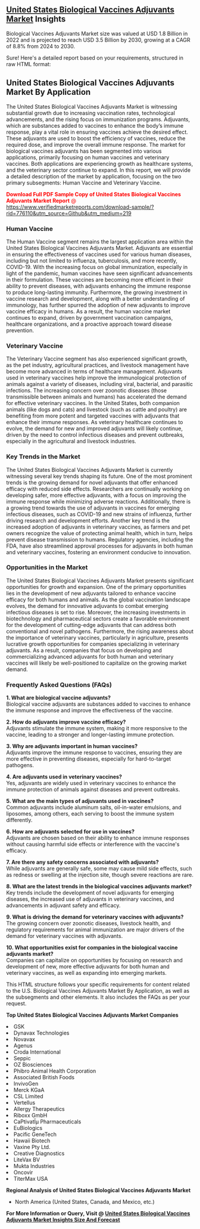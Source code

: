 <h2><a href="https://www.verifiedmarketreports.com/download-sample/?rid=776110&amp;utm_source=Github&amp;utm_medium=219" target="_blank">United States Biological Vaccines Adjuvants Market</a> Insights</h2><p>Biological Vaccines Adjuvants Market size was valued at USD 1.8 Billion in 2022 and is projected to reach USD 3.5 Billion by 2030, growing at a CAGR of 8.8% from 2024 to 2030.</p><p>Sure! Here's a detailed report based on your requirements, structured in raw HTML format: <h2>United States Biological Vaccines Adjuvants Market By Application</h2> <p>The United States Biological Vaccines Adjuvants Market is witnessing substantial growth due to increasing vaccination rates, technological advancements, and the rising focus on immunization programs. Adjuvants, which are substances added to vaccines to enhance the body’s immune response, play a vital role in ensuring vaccines achieve the desired effect. These adjuvants are used to boost the efficiency of vaccines, reduce the required dose, and improve the overall immune response. The market for biological vaccines adjuvants has been segmented into various applications, primarily focusing on human vaccines and veterinary vaccines. Both applications are experiencing growth as healthcare systems, and the veterinary sector continue to expand. In this report, we will provide a detailed description of the market by application, focusing on the two primary subsegments: Human Vaccine and Veterinary Vaccine. <p><span class=""><span style="color: #ff0000;"><strong>Download Full PDF Sample Copy of United States Biological Vaccines Adjuvants Market Report</strong> @ </span><a href="https://www.verifiedmarketreports.com/download-sample/?rid=776110&amp;utm_source=Github&amp;utm_medium=219" target="_blank">https://www.verifiedmarketreports.com/download-sample/?rid=776110&amp;utm_source=Github&amp;utm_medium=219</a></span></p></p> <h3>Human Vaccine</h3> <p>The Human Vaccine segment remains the largest application area within the United States Biological Vaccines Adjuvants Market. Adjuvants are essential in ensuring the effectiveness of vaccines used for various human diseases, including but not limited to influenza, tuberculosis, and more recently, COVID-19. With the increasing focus on global immunization, especially in light of the pandemic, human vaccines have seen significant advancements in their formulation. These vaccines are becoming more efficient in their ability to prevent diseases, with adjuvants enhancing the immune response to produce long-lasting immunity. Furthermore, the growing investment in vaccine research and development, along with a better understanding of immunology, has further spurred the adoption of new adjuvants to improve vaccine efficacy in humans. As a result, the human vaccine market continues to expand, driven by government vaccination campaigns, healthcare organizations, and a proactive approach toward disease prevention. <h3>Veterinary Vaccine</h3> <p>The Veterinary Vaccine segment has also experienced significant growth, as the pet industry, agricultural practices, and livestock management have become more advanced in terms of healthcare management. Adjuvants used in veterinary vaccines help improve the immunological protection of animals against a variety of diseases, including viral, bacterial, and parasitic infections. The increasing concern over zoonotic diseases (those transmissible between animals and humans) has accelerated the demand for effective veterinary vaccines. In the United States, both companion animals (like dogs and cats) and livestock (such as cattle and poultry) are benefiting from more potent and targeted vaccines with adjuvants that enhance their immune responses. As veterinary healthcare continues to evolve, the demand for new and improved adjuvants will likely continue, driven by the need to control infectious diseases and prevent outbreaks, especially in the agricultural and livestock industries. <h3>Key Trends in the Market</h3> <p>The United States Biological Vaccines Adjuvants Market is currently witnessing several key trends shaping its future. One of the most prominent trends is the growing demand for novel adjuvants that offer enhanced efficacy with reduced side effects. Researchers are continually working on developing safer, more effective adjuvants, with a focus on improving the immune response while minimizing adverse reactions. Additionally, there is a growing trend towards the use of adjuvants in vaccines for emerging infectious diseases, such as COVID-19 and new strains of influenza, further driving research and development efforts. Another key trend is the increased adoption of adjuvants in veterinary vaccines, as farmers and pet owners recognize the value of protecting animal health, which in turn, helps prevent disease transmission to humans. Regulatory agencies, including the FDA, have also streamlined approval processes for adjuvants in both human and veterinary vaccines, fostering an environment conducive to innovation. <h3>Opportunities in the Market</h3> <p>The United States Biological Vaccines Adjuvants Market presents significant opportunities for growth and expansion. One of the primary opportunities lies in the development of new adjuvants tailored to enhance vaccine efficacy for both humans and animals. As the global vaccination landscape evolves, the demand for innovative adjuvants to combat emerging infectious diseases is set to rise. Moreover, the increasing investments in biotechnology and pharmaceutical sectors create a favorable environment for the development of cutting-edge adjuvants that can address both conventional and novel pathogens. Furthermore, the rising awareness about the importance of veterinary vaccines, particularly in agriculture, presents lucrative growth opportunities for companies specializing in veterinary adjuvants. As a result, companies that focus on developing and commercializing advanced adjuvants for both human and veterinary vaccines will likely be well-positioned to capitalize on the growing market demand. <h3>Frequently Asked Questions (FAQs)</h3> <p><b>1. What are biological vaccine adjuvants?</b><br>Biological vaccine adjuvants are substances added to vaccines to enhance the immune response and improve the effectiveness of the vaccine.</p> <p><b>2. How do adjuvants improve vaccine efficacy?</b><br>Adjuvants stimulate the immune system, making it more responsive to the vaccine, leading to a stronger and longer-lasting immune protection.</p> <p><b>3. Why are adjuvants important in human vaccines?</b><br>Adjuvants improve the immune response to vaccines, ensuring they are more effective in preventing diseases, especially for hard-to-target pathogens.</p> <p><b>4. Are adjuvants used in veterinary vaccines?</b><br>Yes, adjuvants are widely used in veterinary vaccines to enhance the immune protection of animals against diseases and prevent outbreaks.</p> <p><b>5. What are the main types of adjuvants used in vaccines?</b><br>Common adjuvants include aluminum salts, oil-in-water emulsions, and liposomes, among others, each serving to boost the immune system differently.</p> <p><b>6. How are adjuvants selected for use in vaccines?</b><br>Adjuvants are chosen based on their ability to enhance immune responses without causing harmful side effects or interference with the vaccine's efficacy.</p> <p><b>7. Are there any safety concerns associated with adjuvants?</b><br>While adjuvants are generally safe, some may cause mild side effects, such as redness or swelling at the injection site, though severe reactions are rare.</p> <p><b>8. What are the latest trends in the biological vaccines adjuvants market?</b><br>Key trends include the development of novel adjuvants for emerging diseases, the increased use of adjuvants in veterinary vaccines, and advancements in adjuvant safety and efficacy.</p> <p><b>9. What is driving the demand for veterinary vaccines with adjuvants?</b><br>The growing concern over zoonotic diseases, livestock health, and regulatory requirements for animal immunization are major drivers of the demand for veterinary vaccines with adjuvants.</p> <p><b>10. What opportunities exist for companies in the biological vaccine adjuvants market?</b><br>Companies can capitalize on opportunities by focusing on research and development of new, more effective adjuvants for both human and veterinary vaccines, as well as expanding into emerging markets.</p> This HTML structure follows your specific requirements for content related to the U.S. Biological Vaccines Adjuvants Market By Application, as well as the subsegments and other elements. It also includes the FAQs as per your request.</p><p><strong>Top United States Biological Vaccines Adjuvants Market Companies</strong></p><div data-test-id=""><p><li>GSK</li><li> Dynavax Technologies</li><li> Novavax</li><li> Agenus</li><li> Croda International</li><li> Seppic</li><li> OZ Biosciences</li><li> Phibro Animal Health Corporation</li><li> Associated British Foods</li><li> InvivoGen</li><li> Merck KGaA</li><li> CSL Limited</li><li> Vertellus</li><li> Allergy Therapeutics</li><li> Riboxx GmbH</li><li> CaPtivatÏµ Pharmaceuticals</li><li> EuBiologics</li><li> Pacific GeneTech</li><li> Hawaii Biotech</li><li> Vaxine Pty Ltd.</li><li> Creative Diagnostics</li><li> LiteVax BV</li><li> Mukta Industries</li><li> Oncovir</li><li> TiterMax USA</li></p><div><strong>Regional Analysis of&nbsp;United States Biological Vaccines Adjuvants Market</strong></div><ul><li dir="ltr"><p dir="ltr">North America&nbsp;(United States, Canada, and Mexico, etc.)</p></li></ul><p><strong>For More Information or Query, Visit @&nbsp;</strong><strong><a href="https://www.verifiedmarketreports.com/product/biological-vaccines-adjuvants-market/?utm_source=Github&amp;utm_medium=219" target="_blank">United States Biological Vaccines Adjuvants Market Insights Size And Forecast</a></strong></p></div>

